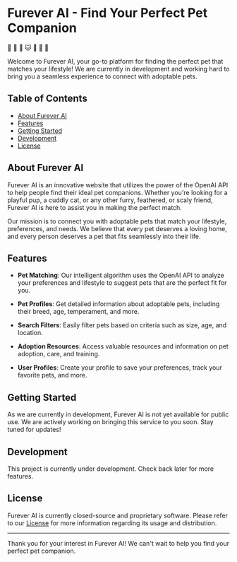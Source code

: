 # Furever AI - Find Your Perfect Pet Companion

🐶 🐤 🦎 🐱 🐍 🐰 🐢

Welcome to Furever AI, your go-to platform for finding the perfect pet that matches your lifestyle! We are currently in development and working hard to bring you a seamless experience to connect with adoptable pets.

## Table of Contents

- [About Furever AI](#about-furever-ai)
- [Features](#features)
- [Getting Started](#getting-started)
- [Development](#development)
- [License](#license)

## About Furever AI

Furever AI is an innovative website that utilizes the power of the OpenAI API to help people find their ideal pet companions. Whether you're looking for a playful pup, a cuddly cat, or any other furry, feathered, or scaly friend, Furever AI is here to assist you in making the perfect match.

Our mission is to connect you with adoptable pets that match your lifestyle, preferences, and needs. We believe that every pet deserves a loving home, and every person deserves a pet that fits seamlessly into their life.

## Features

- **Pet Matching**: Our intelligent algorithm uses the OpenAI API to analyze your preferences and lifestyle to suggest pets that are the perfect fit for you.

- **Pet Profiles**: Get detailed information about adoptable pets, including their breed, age, temperament, and more.

- **Search Filters**: Easily filter pets based on criteria such as size, age, and location.

- **Adoption Resources**: Access valuable resources and information on pet adoption, care, and training.

- **User Profiles**: Create your profile to save your preferences, track your favorite pets, and more.

## Getting Started

As we are currently in development, Furever AI is not yet available for public use. We are actively working on bringing this service to you soon. Stay tuned for updates!

## Development

This project is currently under development. Check back later for more features.

## License

Furever AI is currently closed-source and proprietary software. Please refer to our [License](LICENSE.md) for more information regarding its usage and distribution.

---

Thank you for your interest in Furever AI! We can't wait to help you find your perfect pet companion.
